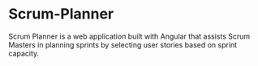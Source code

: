 # Scrum-Planner
Scrum Planner is a web application built with Angular that assists Scrum Masters in planning sprints by selecting user stories based on sprint capacity.
